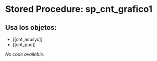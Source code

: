 # Stored Procedure: sp_cnt_grafico1

## Usa los objetos:
- [[cnt_acusyc]]
- [[cnt_puc]]

*No code available.*
